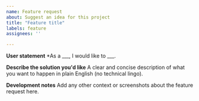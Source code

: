 ```yaml
---
name: Feature request
about: Suggest an idea for this project
title: "Feature title"
labels: feature
assignees: ''

---
```


**User statement**
*As a ___, I would like to ___.

**Describe the solution you'd like**
A clear and concise description of what you want to happen in plain English (no technical lingo).

**Development notes**
Add any other context or screenshots about the feature request here.
